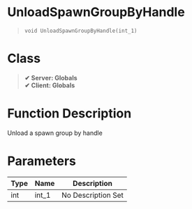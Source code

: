 # UnloadSpawnGroupByHandle
> `void UnloadSpawnGroupByHandle(int_1)`
# Class
> __✔ Server: Globals__  
> __✔ Client: Globals__  
# Function Description
Unload a spawn group by handle
# Parameters
Type|Name|Description
--|--|--
int|int_1|No Description Set
